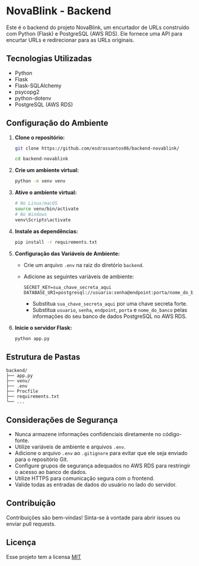# NovaBlink - Backend

Este é o backend do projeto NovaBlink, um encurtador de URLs construído com Python (Flask) e PostgreSQL (AWS RDS). Ele fornece uma API para encurtar URLs e redirecionar para as URLs originais.

## Tecnologias Utilizadas

-   Python
-   Flask
-   Flask-SQLAlchemy
-   psycopg2
-   python-dotenv
-   PostgreSQL (AWS RDS)

## Configuração do Ambiente

1.  **Clone o repositório:**

    ```bash
    git clone https://github.com/esdrassantos06/backend-novablink/

    cd backend-novablink
    ```

2.  **Crie um ambiente virtual:**

    ```bash
    python -m venv venv
    ```

3.  **Ative o ambiente virtual:**

    ```bash
    # No Linux/macOS
    source venv/bin/activate
    # No Windows
    venv\Scripts\activate
    ```

4.  **Instale as dependências:**

    ```bash
    pip install -r requirements.txt
    ```

5.  **Configuração das Variáveis de Ambiente:**

    -   Crie um arquivo `.env` na raiz do diretório `backend`.
    -   Adicione as seguintes variáveis de ambiente:

        ```
        SECRET_KEY=sua_chave_secreta_aqui
        DATABASE_URI=postgresql://usuario:senha@endpoint:porta/nome_do_banco
        ```

        -   Substitua `sua_chave_secreta_aqui` por uma chave secreta forte.
        -   Substitua `usuario`, `senha`, `endpoint`, `porta` e `nome_do_banco` pelas informações do seu banco de dados PostgreSQL no AWS RDS.

6.  **Inicie o servidor Flask:**

    ```bash
    python app.py
    ```

## Estrutura de Pastas

    
    backend/
    ├── app.py
    ├── venv/
    ├── .env
    ├── Procfile
    ├── requirements.txt
    └── ...
    

## Considerações de Segurança

-   Nunca armazene informações confidenciais diretamente no código-fonte.
-   Utilize variáveis de ambiente e arquivos `.env`.
-   Adicione o arquivo `.env` ao `.gitignore` para evitar que ele seja enviado para o repositório Git.
-   Configure grupos de segurança adequados no AWS RDS para restringir o acesso ao banco de dados.
-   Utilize HTTPS para comunicação segura com o frontend.
-   Valide todas as entradas de dados do usuário no lado do servidor.

## Contribuição

Contribuições são bem-vindas! Sinta-se à vontade para abrir issues ou enviar pull requests.

## Licença

Esse projeto tem a licensa [MIT](LICENSE)

